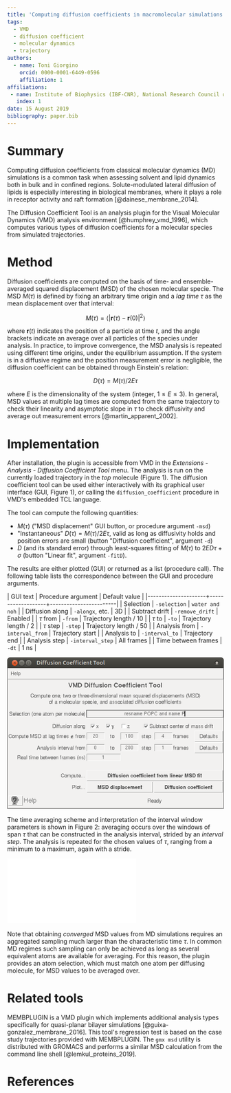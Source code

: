 ```yaml
---
title: 'Computing diffusion coefficients in macromolecular simulations: the Diffusion Coefficient Tool for VMD'
tags:
  - VMD
  - diffusion coefficient
  - molecular dynamics
  - trajectory
authors:
  - name: Toni Giorgino
    orcid: 0000-0001-6449-0596
    affiliation: 1
affiliations:
 - name: Institute of Biophysics (IBF-CNR), National Research Council of Italy
   index: 1
date: 15 August 2019
bibliography: paper.bib
---
```


# Summary

Computing diffusion coefficients from classical molecular dynamics
(MD) simulations is a common task when assessing solvent and lipid
dynamics both in bulk and in confined regions. Solute-modulated
lateral diffusion of lipids is especially interesting in biological
membranes, where it plays a role in receptor activity and raft
formation [@dainese_membrane_2014].

The Diffusion Coefficient Tool is an analysis plugin for the Visual
Molecular Dynamics (VMD) analysis environment [@humphrey_vmd_1996],
which computes various types of diffusion coefficients for a molecular
species from simulated trajectories.


# Method

Diffusion coefficients are computed on the basis of time- and
ensemble-averaged squared displacement (MSD) of the chosen molecular
specie.  The MSD $M(\tau)$ is defined by fixing an arbitrary time
origin and a *lag time* $\tau$ as the mean displacement over that
interval:

$$ M(\tau) = \langle | \mathbf r (\tau) - \mathbf r(0) |^2 \rangle $$

where $\mathbf r(t)$ indicates the position of a particle at time $t$,
and the angle brackets indicate an average over all particles of the
species under analysis. In practice, to improve convergence, the MSD
analysis is repeated using different time origins, under the
equilibrium assumption.  If the system is in a diffusive regime and
the position measurement error is negligible, the diffusion
coefficient can be obtained through Einstein's relation:

$$ D(\tau) = M(\tau) / 2E\tau $$

where $E$ is the dimensionality of the system (integer, $1 \leq E \leq 3$). 
In general, MSD values at multiple lag times are computed from the
same trajectory to check their linearity and asymptotic slope in
$\tau$ to check diffusivity and average out measurement errors
[@martin_apparent_2002].




# Implementation

After installation, the plugin is accessible from VMD in the *Extensions -
Analysis - Diffusion Coefficient Tool* menu. The analysis is run on the
currently loaded trajectory in the *top* molecule (Figure 1).
The diffusion coefficient tool can be used either interactively with
its graphical user interface (GUI, Figure 1), or calling the 
`diffusion_coefficient` procedure in VMD's embedded TCL language.

The tool can compute the following quantities:

 * $M(\tau)$ ("MSD displacement" GUI button, or procedure argument `-msd`) 
 * "Instantaneous" $D(\tau) = M(\tau)/2E\tau$, valid as long as diffusivity holds and position errors are small (button "Diffusion coefficient", argument `-d`) 
 * $D$ (and its standard error) through least-squares fitting of $M(\tau)$ to $2 E D \tau + \sigma$  (button "Linear fit", argument `-fitD`).
 
The results are either plotted (GUI) or returned as a list (procedure
call).  The following table lists the correspondence between the GUI
and procedure arguments.


| GUI text            | Procedure argument | Default value          |
|---------------------+-------------------+------------------------|
| Selection           | `-selection`      | `water and noh`        |
| Diffusion along     | `-alongx`, etc.   | 3D                     |
| Subtract drift      | `-remove_drift`   | Enabled                |
| $\tau$ from         | `-from`           | Trajectory length / 10 |
| $\tau$ to           | `-to`             | Trajectory length / 2  |
| $\tau$ step         | `-step`           | Trajectory length / 50 |
| Analysis from       | `-interval_from`  | Trajectory start       |
| Analysis to         | `-interval_to`    | Trajectory end         |
| Analysis step       | `-interval_step`  | All frames             |
| Time between frames | `-dt`             | 1 ns                   |



![The main window of Diffusion Coefficient Tool](gui.png)


The time averaging scheme and interpretation of the interval window
parameters is shown in Figure 2: averaging occurs over the windows of
span $\tau$ that can be constructed in the analysis interval, strided
by an *interval step*. The analysis is repeated for the chosen values
of $\tau$, ranging from a minimum to a maximum, again with a stride.

![The interval selection parameters and time-averaging scheme. The MSD
samples being averaged are indicated by shades of grey.](drawing.pdf)

Note that obtaining *converged* MSD values from MD simulations requires
an aggregated sampling much larger than the characteristic time $\tau$.
In common MD regimes such sampling can only be achieved as long
as several equivalent atoms are available for averaging.  For this
reason, the plugin provides an atom selection, which must match one
atom per diffusing molecule, for MSD values to be averaged over.



# Related tools

MEMBPLUGIN is a VMD plugin which implements additional analysis types
specifically for quasi-planar bilayer simulations
[@guixa-gonzalez_membrane_2016]. This tool's regression test is based
on the case study trajectories provided with MEMBPLUGIN.
The `gmx msd`  utility is distributed with GROMACS and
performs a similar MSD calculation from the command line shell
[@lemkul_proteins_2019].



# References
